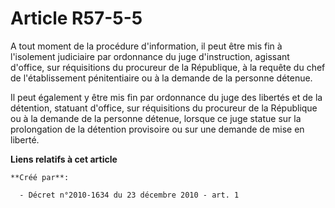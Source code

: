 # Article R57-5-5

A tout moment de la procédure d'information, il peut être mis fin à l'isolement judiciaire par ordonnance du juge
d'instruction, agissant d'office, sur réquisitions du procureur de la République, à la requête du chef de l'établissement
pénitentiaire ou à la demande de la personne détenue. 

Il peut également y être mis fin par ordonnance du juge des libertés et de la détention, statuant d'office, sur réquisitions
du procureur de la République ou à la demande de la personne détenue, lorsque ce juge statue sur la prolongation de la
détention provisoire ou sur une demande de mise en liberté.

**Liens relatifs à cet article**

	**Créé par**:

	  - Décret n°2010-1634 du 23 décembre 2010 - art. 1

